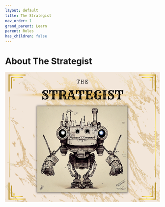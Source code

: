 ```yaml
---
layout: default
title: The Strategist
nav_order: 1
grand_parent: Learn
parent: Roles
has_children: false
---
```


# About The Strategist

<img src="/assets/images/learn/role/strategist.png" />
